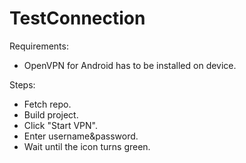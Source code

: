 # TestConnection
Requirements: 
  - OpenVPN for Android has to be installed on device.

Steps:
  - Fetch repo.
  - Build project.
  - Click "Start VPN".
  - Enter username&password.
  - Wait until the icon turns green.
